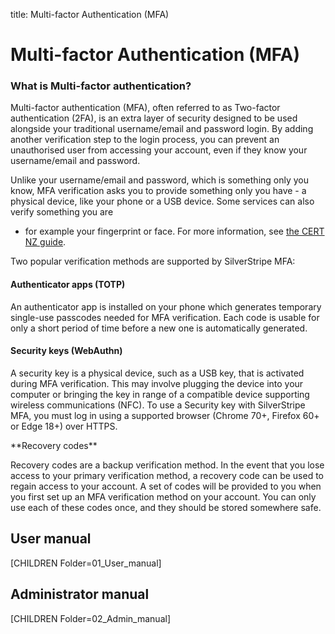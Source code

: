 title: Multi-factor Authentication (MFA)

# Multi-factor Authentication (MFA)

### What is Multi-factor authentication?

Multi-factor authentication (MFA), often referred to as Two-factor
authentication (2FA), is an extra layer of security designed to be used
alongside your traditional username/email and password login. By adding another
verification step to the login process, you can prevent an unauthorised user
from accessing your account, even if they know your username/email and password.

Unlike your username/email and password, which is something only you know, MFA
verification asks you to provide something only you have - a physical device,
like your phone or a USB device. Some services can also verify something you are
- for example your fingerprint or face. For more information, see
[the CERT NZ guide](https://www.cert.govt.nz/individuals/guides/getting-started-with-cyber-security/two-factor-authentication/).

Two popular verification methods are supported by SilverStripe MFA:

#### Authenticator apps (TOTP)

An authenticator app is installed on your phone which generates temporary
single-use passcodes needed for MFA verification. Each code is usable for only a
short period of time before a new one is automatically generated.

#### Security keys (WebAuthn)

A security key is a physical device, such as a USB key, that is activated during
MFA verification. This may involve plugging the device into your computer or
bringing the key in range of a compatible device supporting wireless
communications (NFC). To use a Security key with SilverStripe MFA, you must log
in using a supported browser (Chrome 70+, Firefox 60+ or Edge 18+) over HTTPS.

<div class="hint" markdown="1">
**Recovery codes**

Recovery codes are a backup verification method. In the event that you lose
access to your primary verification method, a recovery code can be used to
regain access to your account. A set of codes will be provided to you when you
first set up an MFA verification method on your account. You can only use each
of these codes once, and they should be stored somewhere safe.
</div>

## User manual

[CHILDREN Folder=01_User_manual]

## Administrator manual

[CHILDREN Folder=02_Admin_manual]
